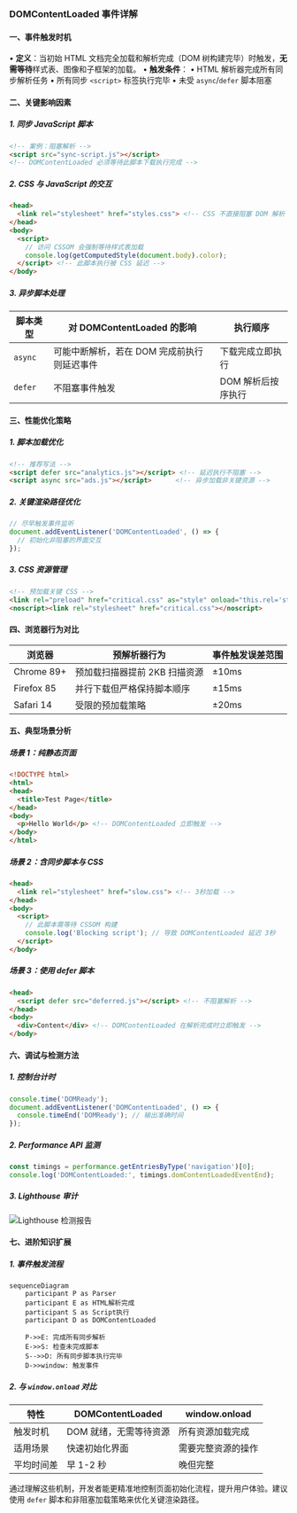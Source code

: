 ### DOMContentLoaded 事件详解

#### 一、事件触发时机
• **定义**：当初始 HTML 文档完全加载和解析完成（DOM 树构建完毕）时触发，**无需等待**样式表、图像和子框架的加载。
• **触发条件**：
  • HTML 解析器完成所有同步解析任务
  • 所有同步 `<script>` 标签执行完毕
  • 未受 `async`/`defer` 脚本阻塞

#### 二、关键影响因素

##### 1. 同步 JavaScript 脚本
```html
<!-- 案例：阻塞解析 -->
<script src="sync-script.js"></script> 
<!-- DOMContentLoaded 必须等待此脚本下载执行完成 -->
```

##### 2. CSS 与 JavaScript 的交互
```html
<head>
  <link rel="stylesheet" href="styles.css"> <!-- CSS 不直接阻塞 DOM 解析 -->
</head>
<body>
  <script>
    // 访问 CSSOM 会强制等待样式表加载
    console.log(getComputedStyle(document.body).color);
  </script> <!-- 此脚本执行被 CSS 延迟 -->
</body>
```

##### 3. 异步脚本处理
| 脚本类型 | 对 DOMContentLoaded 的影响         | 执行顺序         |
|----------|-----------------------------------|------------------|
| `async`  | 可能中断解析，若在 DOM 完成前执行则延迟事件 | 下载完成立即执行 |
| `defer`  | 不阻塞事件触发                      | DOM 解析后按序执行 |

#### 三、性能优化策略

##### 1. 脚本加载优化
```html
<!-- 推荐写法 -->
<script defer src="analytics.js"></script> <!-- 延迟执行不阻塞 -->
<script async src="ads.js"></script>      <!-- 异步加载非关键资源 -->
```

##### 2. 关键渲染路径优化
```javascript
// 尽早触发事件监听
document.addEventListener('DOMContentLoaded', () => {
  // 初始化非阻塞的界面交互
});
```

##### 3. CSS 资源管理
```html
<!-- 预加载关键 CSS -->
<link rel="preload" href="critical.css" as="style" onload="this.rel='stylesheet'">
<noscript><link rel="stylesheet" href="critical.css"></noscript>
```

#### 四、浏览器行为对比

| 浏览器         | 预解析器行为                          | 事件触发误差范围 |
|----------------|---------------------------------------|------------------|
| Chrome 89+     | 预加载扫描器提前 2KB 扫描资源           | ±10ms           |
| Firefox 85     | 并行下载但严格保持脚本顺序               | ±15ms           |
| Safari 14      | 受限的预加载策略                        | ±20ms           |

#### 五、典型场景分析

##### 场景 1：纯静态页面
```html
<!DOCTYPE html>
<html>
<head>
  <title>Test Page</title>
</head>
<body>
  <p>Hello World</p> <!-- DOMContentLoaded 立即触发 -->
</body>
</html>
```

##### 场景 2：含同步脚本与 CSS
```html
<head>
  <link rel="stylesheet" href="slow.css"> <!-- 3秒加载 -->
</head>
<body>
  <script>
    // 此脚本需等待 CSSOM 构建
    console.log('Blocking script'); // 导致 DOMContentLoaded 延迟 3秒
  </script>
</body>
```

##### 场景 3：使用 defer 脚本
```html
<head>
  <script defer src="deferred.js"></script> <!-- 不阻塞解析 -->
</head>
<body>
  <div>Content</div> <!-- DOMContentLoaded 在解析完成时立即触发 -->
</body>
```

#### 六、调试与检测方法

##### 1. 控制台计时
```javascript
console.time('DOMReady');
document.addEventListener('DOMContentLoaded', () => {
  console.timeEnd('DOMReady'); // 输出准确时间
});
```

##### 2. Performance API 监测
```javascript
const timings = performance.getEntriesByType('navigation')[0];
console.log('DOMContentLoaded:', timings.domContentLoadedEventEnd);
```

##### 3. Lighthouse 审计
![Lighthouse 检测报告](https://developers.google.com/web/tools/lighthouse/images/report-performance.png)

#### 七、进阶知识扩展

##### 1. 事件触发流程
```mermaid
sequenceDiagram
    participant P as Parser
    participant E as HTML解析完成
    participant S as Script执行
    participant D as DOMContentLoaded

    P->>E: 完成所有同步解析
    E->>S: 检查未完成脚本
    S-->>D: 所有同步脚本执行完毕
    D->>window: 触发事件
```

##### 2. 与 `window.onload` 对比
| 特性               | DOMContentLoaded       | window.onload          |
|--------------------|------------------------|------------------------|
| 触发时机           | DOM 就绪，无需等待资源 | 所有资源加载完成       |
| 适用场景           | 快速初始化界面          | 需要完整资源的操作     |
| 平均时间差         | 早 1-2 秒               | 晚但完整               |

通过理解这些机制，开发者能更精准地控制页面初始化流程，提升用户体验。建议使用 `defer` 脚本和非阻塞加载策略来优化关键渲染路径。